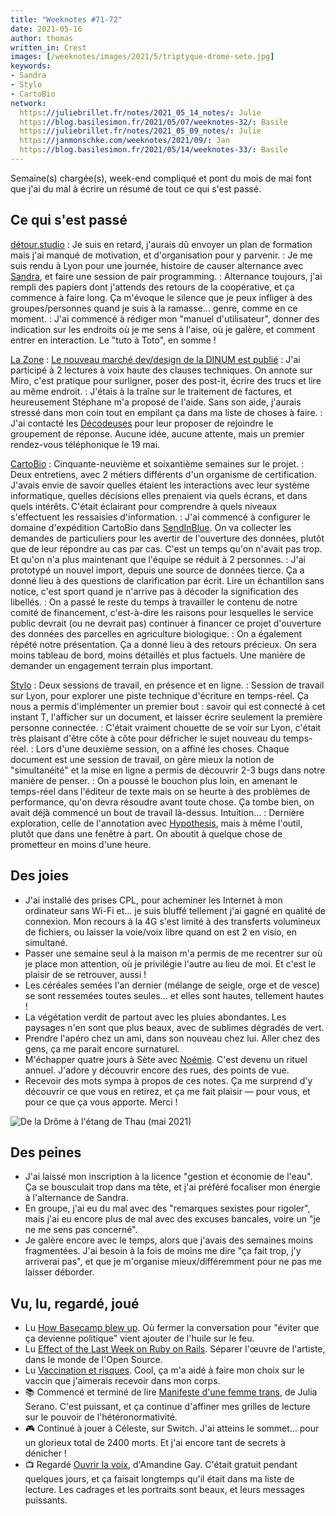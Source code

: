 ```yaml
---
title: "Weeknotes #71-72"
date: 2021-05-16
author: thomas
written_in: Crest
images: [/weeknotes/images/2021/5/triptyque-drome-sete.jpg]
keywords:
- Sandra
- Stylo
- CartoBio
network:
  https://juliebrillet.fr/notes/2021_05_14_notes/: Julie
  https://blog.basilesimon.fr/2021/05/07/weeknotes-32/: Basile
  https://juliebrillet.fr/notes/2021_05_09_notes/: Julie
  https://janmonschke.com/weeknotes/2021/09/: Jan
  https://blog.basilesimon.fr/2021/05/14/weeknotes-33/: Basile
---
```


Semaine(s) chargée(s), week-end compliqué et pont du mois de mai font
que j'ai du mal à écrire un résumé de tout ce qui s'est passé.

<!--more-->

## Ce qui s'est passé

[détour.studio]
: Je suis en retard, j'aurais dû envoyer un plan de formation mais j'ai manqué de motivation, et d'organisation pour y parvenir.
: Je me suis rendu à Lyon pour une journée, histoire de causer alternance avec [Sandra], et faire une session de pair programming.
: Alternance toujours, j'ai rempli des papiers dont j'attends des retours de la coopérative, et ça commence à faire long. Ça m'évoque le silence que je peux infliger à des groupes/personnes quand je suis à la ramasse… genre, comme en ce moment.
: J'ai commencé à rédiger mon "manuel d'utilisateur", donner des indication sur les endroits où je me sens à l'aise, où je galère, et comment entrer en interaction. Le "tuto à Toto", en somme !

[La Zone]
: [Le nouveau marché dev/design de la DINUM est publié](https://www.marches-publics.gouv.fr/app.php/consultation/743123)
: J'ai participé à 2 lectures à voix haute des clauses techniques. On annote sur Miro, c'est pratique pour surligner, poser des post-it, écrire des trucs et lire au même endroit.
: J'étais à la traîne sur le traitement de factures, et heureusement Stéphane m'a proposé de l'aide. Sans son aide, j'aurais stressé dans mon coin tout en empilant ça dans ma liste de choses à faire.
: J'ai contacté les [Décodeuses](https://descodeuses.org/) pour leur proposer de rejoindre le groupement de réponse. Aucune idée, aucune attente, mais un premier rendez-vous téléphonique le 19 mai.

[CartoBio]
: Cinquante-neuvième et soixantième semaines sur le projet.
: Deux entretiens, avec 2 métiers différents d'un organisme de certification. J'avais envie de savoir quelles étaient les interactions avec leur système informatique, quelles décisions elles prenaient via quels écrans, et dans quels intérêts. C'était éclairant pour comprendre à quels niveaux s'effectuent les ressaisies d'information.
: J'ai commencé à configurer le domaine d'expédition CartoBio dans [SendInBlue](https://sendinblue.com). On va collecter les demandes de particuliers pour les avertir de l'ouverture des données, plutôt que de leur répondre au cas par cas. C'est un temps qu'on n'avait pas trop. Et qu'on n'a plus maintenant que l'équipe se réduit à 2 personnes.
: J'ai prototypé un nouvel import, depuis une source de données tierce. Ça a donné lieu à des questions de clarification par écrit. Lire un échantillon sans notice, c'est sport quand je n'arrive pas à décoder la signification des libellés.
: On a passé le reste du temps à travailler le contenu de notre comité de financement, c'est-à-dire les raisons pour lesquelles le service public devrait (ou ne devrait pas) continuer à financer ce projet d'ouverture des données des parcelles en agriculture biologique.
: On a également répété notre présentation. Ça a donné lieu à des retours précieux. On sera moins tableau de bord, moins détaillés et plus factuels. Une manière de demander un engagement terrain plus important.

[Stylo]
: Deux sessions de travail, en présence et en ligne.
: Session de travail sur Lyon, pour explorer une piste technique d'écriture en temps-réel. Ça nous a permis d'implémenter un premier bout : savoir qui est connecté à cet instant T, l'afficher sur un document, et laisser écrire seulement la première personne connectée.
: C'était vraiment chouette de se voir sur Lyon, c'était très plaisant d'être côte à côte pour défricher le sujet nouveau du temps-réel.
: Lors d'une deuxième session, on a affiné les choses. Chaque document est une session de travail, on gère mieux la notion de "simultanéité" et la mise en ligne a permis de découvrir 2-3 bugs dans notre manière de penser.
: On a poussé le bouchon plus loin, en amenant le temps-réel dans l'éditeur de texte mais on se heurte à des problèmes de performance, qu'on devra résoudre avant toute chose. Ça tombe bien, on avait déjà commencé un bout de travail là-dessus. Intuition…
: Dernière exploration, celle de l'annotation avec [Hypothesis](https://web.hypothes.is/), mais à même l'outil, plutôt que dans une fenêtre à part. On aboutit à quelque chose de prometteur en moins d'une heure.

## Des joies

- J'ai installé des prises CPL, pour acheminer les Internet à mon ordinateur sans Wi-Fi et… je suis bluffé tellement j'ai gagné en qualité de connexion. Mon recours à la 4G s'est limité à des transferts volumineux de fichiers, ou laisser la voie/voix libre quand on est 2 en visio, en simultané.
- Passer une semaine seul à la maison m'a permis de me recentrer sur où je place mon attention, où je privilégie l'autre au lieu de moi. Et c'est le plaisir de se retrouver, aussi !
- Les céréales semées l'an dernier (mélange de seigle, orge et de vesce) se sont ressemées toutes seules… et elles sont hautes, tellement hautes !
- La végétation verdit de partout avec les pluies abondantes. Les paysages n'en sont que plus beaux, avec de sublimes dégradés de vert.
- Prendre l'apéro chez un ami, dans son nouveau chez lui. Aller chez des gens, ça me parait encore surnaturel.
- M'échapper quatre jours à Sète avec [Noémie]. C'est devenu un rituel annuel. J'adore y découvrir encore des rues, des points de vue.
- Recevoir des mots sympa à propos de ces notes. Ça me surprend d'y découvrir ce que vous en retirez, et ça me fait plaisir — pour vous, et pour ce que ça vous apporte. Merci !

![](/weeknotes/images/2021/5/triptyque-drome-sete.jpg "De la Drôme à l'étang de Thau (mai 2021)")

## Des peines

- J'ai laissé mon inscription à la licence "gestion et économie de l'eau". Ça se bousculait trop dans ma tête, et j'ai préféré focaliser mon énergie à l'alternance de Sandra.
- En groupe, j'ai eu du mal avec des "remarques sexistes pour rigoler", mais j'ai eu encore plus de mal avec des excuses bancales, voire un "je ne me sens pas concerné".
- Je galère encore avec le temps, alors que j'avais des semaines moins fragmentées. J'ai besoin à la fois de moins me dire "ça fait trop, j'y arriverai pas", et que je m'organise mieux/différemment pour ne pas me laisser déborder.

## Vu, lu, regardé, joué

- Lu [How Basecamp blew up](https://www.platformer.news/p/-how-basecamp-blew-up). Où fermer la conversation pour "éviter que ça devienne politique" vient ajouter de l'huile sur le feu.
- Lu [Effect of the Last Week on Ruby on Rails](https://discuss.rubyonrails.org/t/effect-of-the-last-week-on-ruby-on-rails/77702/76). Séparer l'œuvre de l'artiste, dans le monde de l'Open Source.
- Lu [Vaccination et risques](https://blog.notmyidea.org/vaccination-et-risques.html). Cool, ça m'a aidé à faire mon choix sur le vaccin que j'aimerais recevoir dans mon corps.
- 📚 Commencé et terminé de lire [Manifeste d'une femme trans](https://www.cambourakis.com/tout/sorcieres/manifeste-dune-femme-trans/), de Julia Serano. C'est puissant, et ça continue d'affiner mes grilles de lecture sur le pouvoir de l'hétéronormativité.
- 🎮 Continué à jouer à Céleste, sur Switch. J'ai atteins le sommet… pour un glorieux total de 2400 morts. Et j'ai encore tant de secrets à dénicher !
- 📺 Regardé [Ouvrir la voix](https://www.mk2curiosity.com/film/ouvrir-la-voix), d'Amandine Gay. C'était gratuit pendant quelques jours, et ça faisait longtemps qu'il était dans ma liste de lecture. Les cadrages et les portraits sont beaux, et leurs messages puissants.

[détour.studio]: /
[Stylo]: https://github.com/EcrituresNumeriques/stylo
[CartoBio]: https://cartobio.org/
[La Zone]: http://la.zone
[YesWiki]: https://yeswiki.net
[DataGalaxy]: https://www.datagalaxy.com/
[Classes à 12]: https://beta.gouv.fr/startups/classes12.html

[Noémie]: https://noemiegirard.co
[Sandra]: https://sandrakpodar.net/
[Juliette]: https://twitter.com/ju_net01
[Sofia]: https://twitter.com/sofiaboulaarab
[Guillaume]: https://www.yuzutech.fr/
[Antoine]: https://www.quaternum.net/
[Yannick]: https://elsif.fr/
[Basile]: https://basilesimon.fr/
[Maïtané]: https://maiwann.net/
[Laurent]: https://cocotier.xyz/
